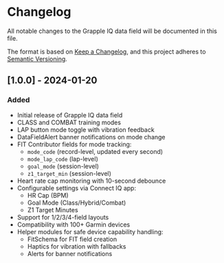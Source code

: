 # Changelog

All notable changes to the Grapple IQ data field will be documented in this file.

The format is based on [Keep a Changelog](https://keepachangelog.com/en/1.0.0/),
and this project adheres to [Semantic Versioning](https://semver.org/spec/v2.0.0.html).

## [1.0.0] - 2024-01-20

### Added
- Initial release of Grapple IQ data field
- CLASS and COMBAT training modes
- LAP button mode toggle with vibration feedback
- DataFieldAlert banner notifications on mode change
- FIT Contributor fields for mode tracking:
  - `mode_code` (record-level, updated every second)
  - `mode_lap_code` (lap-level)
  - `goal_mode` (session-level)
  - `z1_target_min` (session-level)
- Heart rate cap monitoring with 10-second debounce
- Configurable settings via Connect IQ app:
  - HR Cap (BPM)
  - Goal Mode (Class/Hybrid/Combat)
  - Z1 Target Minutes
- Support for 1/2/3/4-field layouts
- Compatibility with 100+ Garmin devices
- Helper modules for safe device capability handling:
  - FitSchema for FIT field creation
  - Haptics for vibration with fallbacks
  - Alerts for banner notifications